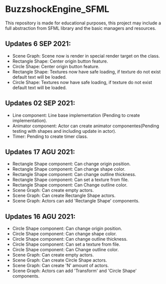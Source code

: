 # BuzzshockEngine_SFML
This repository is made for educational purposes, this project may include a full abstraction from SFML library and the basic managers and resources.

## Updates 6 SEP 2021:
- Scene Graph: Scene now is render in special render target on the class.
- Rectangle Shape: Center origin button feature.
- Circle Shape: Center origin button feature.
- Rectangle Shape: Textures now have safe loading, if texture do not exist default text will be loaded.
- Circle Shape: Textures now have safe loading, if texture do not exist default text will be loaded.

## Updates 02 SEP 2021:
- Line component: Line base implementation (Pending to create implementation).
- Animator component: Actor can create animator componentes(Pending testing with shapes and including update in actor).
- Timer: Pending to create timer class.

## Updates 17 AGU 2021:
- Rectangle Shape component: Can change origin position.
- Rectangle Shape component: Can change shape color.
- Rectangle Shape component: Can change outline thickness.
- Rectangle Shape component: Can set a texture from file.
- Rectangle Shape component: Can Change outline color.
- Scene Graph: Can create empty actors.
- Scene Graph: Can create Rectangle Shape actors.
- Scene Graph: Actors can add 'Rectangle Shape' components.

## Updates 16 AGU 2021:
- Circle Shape component: Can change origin position.
- Circle Shape component: Can change shape color.
- Circle Shape component: Can change outline thickness.
- Circle Shape component: Can set a texture from file.
- Circle Shape component: Can Change outline color.
- Scene Graph: Can create empty actors.
- Scene Graph: Can create Circle Shape actors.
- Scene Graph: Can create 'N' amount of actors.
- Scene Graph: Actors can add 'Transform' and 'Circle Shape' components.
